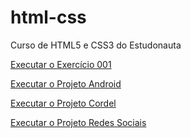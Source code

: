 # html-css
 Curso de HTML5 e CSS3 do Estudonauta

<a href="https://williansiciliano.github.io/html-css/exercicios/ex001/index.html" target="_blank">Executar o Exercício 001</a>

<a href="https://williansiciliano.github.io/projeto-android/">Executar o Projeto Android</a>

<a href="https://williansiciliano.github.io/projeto-cordel/">Executar o Projeto Cordel</a>

<a href="https://williansiciliano.github.io/projeto-social/"> Executar o Projeto Redes Sociais</a>